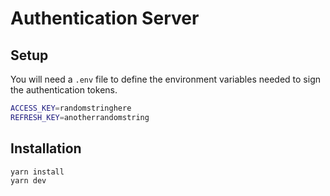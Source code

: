 # Authentication Server

## Setup

You will need a `.env` file to define the environment variables needed to sign
the authentication tokens.

```bash
ACCESS_KEY=randomstringhere
REFRESH_KEY=anotherrandomstring
```

## Installation

```bash
yarn install
yarn dev
```
